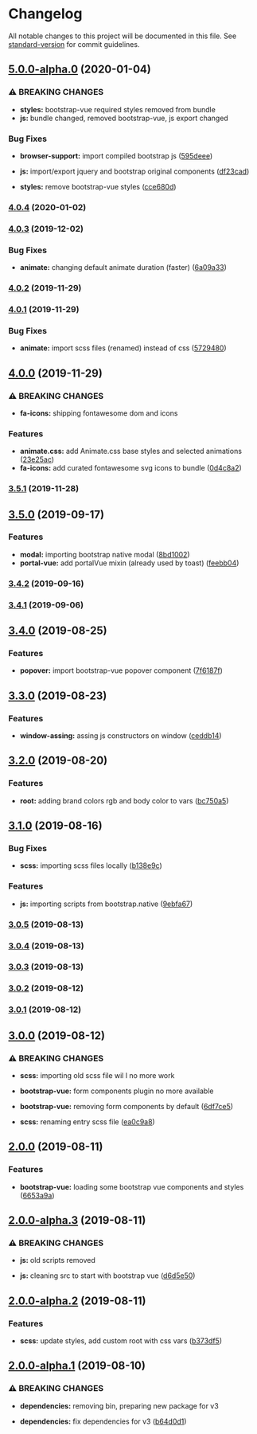 # Changelog

All notable changes to this project will be documented in this file. See [standard-version](https://github.com/conventional-changelog/standard-version) for commit guidelines.

## [5.0.0-alpha.0](https://github.com/ecomclub/storefront-twbs/compare/v4.0.4...v5.0.0-alpha.0) (2020-01-04)


### ⚠ BREAKING CHANGES

* **styles:** bootstrap-vue required styles removed from bundle
* **js:** bundle changed, removed bootstrap-vue, js export changed

### Bug Fixes

* **browser-support:** import compiled bootstrap js ([595deee](https://github.com/ecomclub/storefront-twbs/commit/595deee1125145eef20247373c36b2cf4c2f9d04))


* **js:** import/export jquery and bootstrap original components ([df23cad](https://github.com/ecomclub/storefront-twbs/commit/df23cad8c4520ee558609f9c0fef88c5104ca272))
* **styles:** remove bootstrap-vue styles ([cce680d](https://github.com/ecomclub/storefront-twbs/commit/cce680d7a9f3886fa1338e772dcb1a6fe6052a67))

### [4.0.4](https://github.com/ecomclub/storefront-twbs/compare/v4.0.3...v4.0.4) (2020-01-02)

### [4.0.3](https://github.com/ecomclub/storefront-twbs/compare/v4.0.2...v4.0.3) (2019-12-02)


### Bug Fixes

* **animate:** changing default animate duration (faster) ([6a09a33](https://github.com/ecomclub/storefront-twbs/commit/6a09a33eea7e49001debc21a35039329958c8010))

### [4.0.2](https://github.com/ecomclub/storefront-twbs/compare/v4.0.1...v4.0.2) (2019-11-29)

### [4.0.1](https://github.com/ecomclub/storefront-twbs/compare/v4.0.0...v4.0.1) (2019-11-29)


### Bug Fixes

* **animate:** import scss files (renamed) instead of css ([5729480](https://github.com/ecomclub/storefront-twbs/commit/57294808a1c830ba9dbe585cdb2a706ff10d27a5))

## [4.0.0](https://github.com/ecomclub/storefront-twbs/compare/v3.5.1...v4.0.0) (2019-11-29)


### ⚠ BREAKING CHANGES

* **fa-icons:** shipping fontawesome dom and icons

### Features

* **animate.css:** add Animate.css base styles and selected animations ([23e25ac](https://github.com/ecomclub/storefront-twbs/commit/23e25ac37bd17b99b9e528d6d35415713a7f0da4))
* **fa-icons:** add curated fontawesome svg icons to bundle ([0d4c8a2](https://github.com/ecomclub/storefront-twbs/commit/0d4c8a228caea20a38280c20c3ba2d46e276dbc6))

### [3.5.1](https://github.com/ecomclub/storefront-twbs/compare/v3.5.0...v3.5.1) (2019-11-28)

## [3.5.0](https://github.com/ecomclub/storefront-twbs/compare/v3.4.2...v3.5.0) (2019-09-17)


### Features

* **modal:** importing bootstrap native modal ([8bd1002](https://github.com/ecomclub/storefront-twbs/commit/8bd1002))
* **portal-vue:** add portalVue mixin (already used by toast) ([feebb04](https://github.com/ecomclub/storefront-twbs/commit/feebb04))

### [3.4.2](https://github.com/ecomclub/storefront-twbs/compare/v3.4.1...v3.4.2) (2019-09-16)

### [3.4.1](https://github.com/ecomclub/storefront-twbs/compare/v3.4.0...v3.4.1) (2019-09-06)

## [3.4.0](https://github.com/ecomclub/storefront-twbs/compare/v3.3.0...v3.4.0) (2019-08-25)


### Features

* **popover:** import bootstrap-vue popover component ([7f6187f](https://github.com/ecomclub/storefront-twbs/commit/7f6187f))

## [3.3.0](https://github.com/ecomclub/storefront-twbs/compare/v3.2.0...v3.3.0) (2019-08-23)


### Features

* **window-assing:** assing js constructors on window ([ceddb14](https://github.com/ecomclub/storefront-twbs/commit/ceddb14))

## [3.2.0](https://github.com/ecomclub/storefront-twbs/compare/v3.1.0...v3.2.0) (2019-08-20)


### Features

* **root:** adding brand colors rgb and body color to vars ([bc750a5](https://github.com/ecomclub/storefront-twbs/commit/bc750a5))

## [3.1.0](https://github.com/ecomclub/storefront-twbs/compare/v3.0.5...v3.1.0) (2019-08-16)


### Bug Fixes

* **scss:** importing scss files locally ([b138e9c](https://github.com/ecomclub/storefront-twbs/commit/b138e9c))


### Features

* **js:** importing scripts from bootstrap.native ([9ebfa67](https://github.com/ecomclub/storefront-twbs/commit/9ebfa67))

### [3.0.5](https://github.com/ecomclub/storefront-twbs/compare/v3.0.4...v3.0.5) (2019-08-13)

### [3.0.4](https://github.com/ecomclub/storefront-twbs/compare/v3.0.3...v3.0.4) (2019-08-13)

### [3.0.3](https://github.com/ecomclub/storefront-twbs/compare/v3.0.2...v3.0.3) (2019-08-13)

### [3.0.2](https://github.com/ecomclub/storefront-twbs/compare/v3.0.1...v3.0.2) (2019-08-12)

### [3.0.1](https://github.com/ecomclub/storefront-twbs/compare/v3.0.0...v3.0.1) (2019-08-12)

## [3.0.0](https://github.com/ecomclub/storefront-twbs/compare/v2.0.0...v3.0.0) (2019-08-12)


### ⚠ BREAKING CHANGES

* **scss:** importing old scss file wil l no more work
* **bootstrap-vue:** form components plugin no more available

* **bootstrap-vue:** removing form components by default ([6df7ce5](https://github.com/ecomclub/storefront-twbs/commit/6df7ce5))
* **scss:** renaming entry scss file ([ea0c9a8](https://github.com/ecomclub/storefront-twbs/commit/ea0c9a8))

## [2.0.0](https://github.com/ecomclub/storefront-twbs/compare/v2.0.0-alpha.3...v2.0.0) (2019-08-11)


### Features

* **bootstrap-vue:** loading some bootstrap vue components and styles ([6653a9a](https://github.com/ecomclub/storefront-twbs/commit/6653a9a))

## [2.0.0-alpha.3](https://github.com/ecomclub/storefront-twbs/compare/v2.0.0-alpha.2...v2.0.0-alpha.3) (2019-08-11)


### ⚠ BREAKING CHANGES

* **js:** old scripts removed

* **js:** cleaning src to start with bootstrap vue ([d6d5e50](https://github.com/ecomclub/storefront-twbs/commit/d6d5e50))

## [2.0.0-alpha.2](https://github.com/ecomclub/storefront-twbs/compare/v2.0.0-alpha.1...v2.0.0-alpha.2) (2019-08-11)


### Features

* **scss:** update styles, add custom root with css vars ([b373df5](https://github.com/ecomclub/storefront-twbs/commit/b373df5))

## [2.0.0-alpha.1](https://github.com/ecomclub/storefront-twbs/compare/v1.2.1...v2.0.0-alpha.1) (2019-08-10)


### ⚠ BREAKING CHANGES

* **dependencies:** removing bin, preparing new package for v3

* **dependencies:** fix dependencies for v3 ([b64d0d1](https://github.com/ecomclub/storefront-twbs/commit/b64d0d1))
